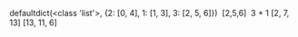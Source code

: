 defaultdict(<class 'list'>, {2: [0, 4], 1: [1, 3], 3: [2, 5, 6]})
​
[2,5,6]
​
3 + 1
[2, 7, 13]
[13, 11, 6]
​